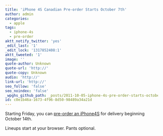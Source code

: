 ```yaml
---
title: 'iPhone 4S Canadian Pre-order Starts October 7th'
author: admin
categories:
  - apple
tags:
  - iphone-4s
  - pre-order
aktt_notify_twitter: 'yes'
_edit_last: '1'
_edit_lock: '1317852408:1'
aktt_tweeted: '1'
image: ''
quote-author: Unknown
quote-url: 'http://'
quote-copy: Unknown
audio: 'http://'
link-url: 'http://'
seo_follow: 'false'
seo_noindex: 'false'
_wpghs_github_path: _posts/2011-10-05-iphone-4s-pre-order-starts-october-7th.md
id: c0e1b46a-1673-4f96-8d50-98489a34a21d
---
```

<p>Starting Friday, you can <a href="http://store.apple.com/ca/browse/home/shop_iphone/family/iphone">pre-order an iPhone4S</a> for delivery beginning October 14th.</p>
<p>Lineups start at your browser. Pants optional.</p>
